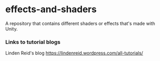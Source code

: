 # effects-and-shaders

A repository that contains different shaders or effects that's made with Unity.

### Links to tutorial blogs
Linden Reid's blog 
https://lindenreid.wordpress.com/all-tutorials/
